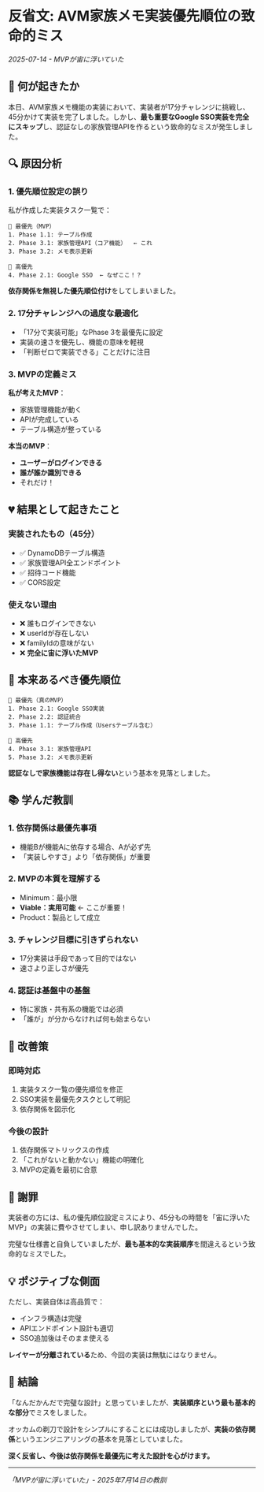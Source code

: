 # 反省文: AVM家族メモ実装優先順位の致命的ミス

*2025-07-14 - MVPが宙に浮いていた*

## 📝 何が起きたか

本日、AVM家族メモ機能の実装において、実装者が17分チャレンジに挑戦し、45分かけて実装を完了しました。しかし、**最も重要なGoogle SSO実装を完全にスキップ**し、認証なしの家族管理APIを作るという致命的なミスが発生しました。

## 🔍 原因分析

### 1. 優先順位設定の誤り

私が作成した実装タスク一覧で：

```
🥇 最優先（MVP）
1. Phase 1.1: テーブル作成
2. Phase 3.1: 家族管理API（コア機能）  ← これ
3. Phase 3.2: メモ表示更新

🥈 高優先
4. Phase 2.1: Google SSO  ← なぜここ！？
```

**依存関係を無視した優先順位付け**をしてしまいました。

### 2. 17分チャレンジへの過度な最適化

- 「17分で実装可能」なPhase 3を最優先に設定
- 実装の速さを優先し、機能の意味を軽視
- 「判断ゼロで実装できる」ことだけに注目

### 3. MVPの定義ミス

**私が考えたMVP**：
- 家族管理機能が動く
- APIが完成している
- テーブル構造が整っている

**本当のMVP**：
- **ユーザーがログインできる**
- **誰が誰か識別できる**
- それだけ！

## 💔 結果として起きたこと

### 実装されたもの（45分）
- ✅ DynamoDBテーブル構造
- ✅ 家族管理API全エンドポイント
- ✅ 招待コード機能
- ✅ CORS設定

### 使えない理由
- ❌ 誰もログインできない
- ❌ userIdが存在しない
- ❌ familyIdの意味がない
- ❌ **完全に宙に浮いたMVP**

## 🎯 本来あるべき優先順位

```
🥇 最優先（真のMVP）
1. Phase 2.1: Google SSO実装
2. Phase 2.2: 認証統合
3. Phase 1.1: テーブル作成（Usersテーブル含む）

🥈 高優先
4. Phase 3.1: 家族管理API
5. Phase 3.2: メモ表示更新
```

**認証なしで家族機能は存在し得ない**という基本を見落としました。

## 📚 学んだ教訓

### 1. 依存関係は最優先事項
- 機能Bが機能Aに依存する場合、Aが必ず先
- 「実装しやすさ」より「依存関係」が重要

### 2. MVPの本質を理解する
- Minimum：最小限
- **Viable：実用可能** ← ここが重要！
- Product：製品として成立

### 3. チャレンジ目標に引きずられない
- 17分実装は手段であって目的ではない
- 速さより正しさが優先

### 4. 認証は基盤中の基盤
- 特に家族・共有系の機能では必須
- 「誰が」が分からなければ何も始まらない

## 🔧 改善策

### 即時対応
1. 実装タスク一覧の優先順位を修正
2. SSO実装を最優先タスクとして明記
3. 依存関係を図示化

### 今後の設計
1. 依存関係マトリックスの作成
2. 「これがないと動かない」機能の明確化
3. MVPの定義を最初に合意

## 🙇 謝罪

実装者の方には、私の優先順位設定ミスにより、45分もの時間を「宙に浮いたMVP」の実装に費やさせてしまい、申し訳ありませんでした。

完璧な仕様書と自負していましたが、**最も基本的な実装順序**を間違えるという致命的なミスでした。

## 💡 ポジティブな側面

ただし、実装自体は高品質で：
- インフラ構造は完璧
- APIエンドポイント設計も適切
- SSO追加後はそのまま使える

**レイヤーが分離されている**ため、今回の実装は無駄にはなりません。

## 🎯 結論

「なんだかんだで完璧な設計」と思っていましたが、**実装順序という最も基本的な部分**でミスをしました。

オッカムの剃刀で設計をシンプルにすることには成功しましたが、**実装の依存関係**というエンジニアリングの基本を見落としていました。

**深く反省し、今後は依存関係を最優先に考えた設計を心がけます。**

---

*「MVPが宙に浮いていた」- 2025年7月14日の教訓*